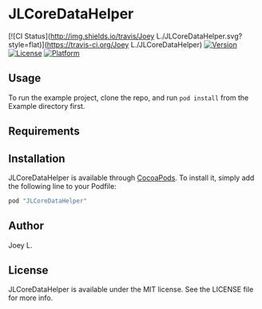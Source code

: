 # JLCoreDataHelper

[![CI Status](http://img.shields.io/travis/Joey L./JLCoreDataHelper.svg?style=flat)](https://travis-ci.org/Joey L./JLCoreDataHelper)
[![Version](https://img.shields.io/cocoapods/v/JLCoreDataHelper.svg?style=flat)](http://cocoapods.org/pods/JLCoreDataHelper)
[![License](https://img.shields.io/cocoapods/l/JLCoreDataHelper.svg?style=flat)](http://cocoapods.org/pods/JLCoreDataHelper)
[![Platform](https://img.shields.io/cocoapods/p/JLCoreDataHelper.svg?style=flat)](http://cocoapods.org/pods/JLCoreDataHelper)

## Usage

To run the example project, clone the repo, and run `pod install` from the Example directory first.

## Requirements

## Installation

JLCoreDataHelper is available through [CocoaPods](http://cocoapods.org). To install
it, simply add the following line to your Podfile:

```ruby
pod "JLCoreDataHelper"
```

## Author

Joey L.

## License

JLCoreDataHelper is available under the MIT license. See the LICENSE file for more info.
